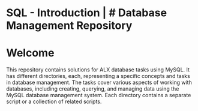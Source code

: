 # SQL - Introduction | # Database Management Repository

# Welcome

This repository contains solutions for ALX database tasks using MySQL. It has different directories, each, representing a specific concepts and tasks in database management. The tasks cover various aspects of working with databases, including creating, querying, and managing data using the MySQL database management system. Each directory contains a separate script or a collection of related scripts.